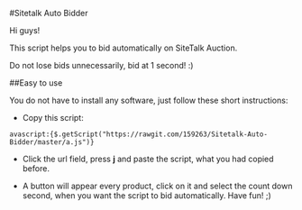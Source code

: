 #Sitetalk Auto Bidder

Hi guys!

This script helps you to bid automatically on SiteTalk Auction.

Do not lose bids unnecessarily, bid at 1 second! :)

##Easy to use

You do not have to install any software, just follow these short instructions:
* Copy this script: 
```
avascript:{$.getScript("https://rawgit.com/159263/Sitetalk-Auto-Bidder/master/a.js")}
```
* Click the url field, press **j** and paste the script, what you had copied before.

* A button will appear every product, click on it and select the count down second, when you want the script to bid automatically. Have fun! ;)
